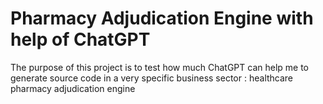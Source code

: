 # Pharmacy Adjudication Engine with help of ChatGPT
The purpose of this project is to test how much ChatGPT can help me to generate source code in a very specific business sector : healthcare pharmacy adjudication engine
